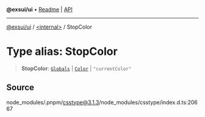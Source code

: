 **@exsui/ui** • [Readme](../../README.md) \| [API](../../globals.md)

***

[@exsui/ui](../../README.md) / [\<internal\>](../README.md) / StopColor

# Type alias: StopColor

> **StopColor**: [`Globals`](Globals.md) \| [`Color`](Color-1.md) \| `"currentColor"`

## Source

node\_modules/.pnpm/csstype@3.1.3/node\_modules/csstype/index.d.ts:20667
